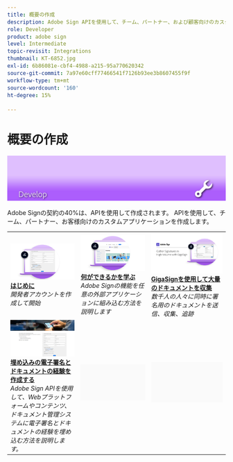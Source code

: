 ```yaml
---
title: 概要の作成
description: Adobe Sign APIを使用して、チーム、パートナー、および顧客向けのカスタムアプリケーションを作成する方法を説明します
role: Developer
product: adobe sign
level: Intermediate
topic-revisit: Integrations
thumbnail: KT-6852.jpg
exl-id: 6b86081e-cbf4-4988-a215-95a770620342
source-git-commit: 7a97e60cff77466541f7126b93ee3b8607455f9f
workflow-type: tm+mt
source-wordcount: '160'
ht-degree: 15%

---
```


# 概要の作成

![画像の作成に署名](../assets/Hero-Develop.png)

Adobe Signの契約の40%は、APIを使用して作成されます。 APIを使用して、チーム、パートナー、お客様向けのカスタムアプリケーションを作成します。

<table style="table-layout:fixed">
<tr>
  <td>
    <a href="https://www.adobe.io/apis/documentcloud/sign.html" target="_blank">
      <img alt="開始" src="../assets/Develop_Getting-Started.png" />
    </a>
    <div>
    <a href="https://www.adobe.io/apis/documentcloud/sign.html" target="_blank"><strong>はじめに</strong></a>
    </div>
    <em>開発者アカウントを作成して開始</em>
    <br>
  </td>
  <td>
    <a href="https://www.adobe.io/apis/documentcloud/sign/docs.html" target="_blank">
      <img alt="学習" src="../assets/Develop_Learn.png" />
    </a>
    <div>
    <a href="https://www.adobe.io/apis/documentcloud/sign/docs.html" target="_blank"><strong>何ができるかを学ぶ</strong></a>
    </div>
    <em>Adobe Signの機能を任意の外部アプリケーションに組み込む方法を説明します</em>
    <br>
  </td>  
  <td>
    <a href="gigasign.md">
      <img alt="GigaSignを使用して大量のドキュメントを収集" src="../assets/gigasign.jpg" />
    </a>
    <div>
    <a href="gigasign.md"><strong>GigaSignを使用して大量のドキュメントを収集</strong></a>
    </div>
    <em>数千人の人々に同時に署名用のドキュメントを送信、収集、追跡</em>
    <br>
  </td>
</tr>
<tr>
  <td>
    <a href="embeddedesignature.md">
      <img alt="埋め込みの電子署名とドキュメントの経験を作成する" src="assets/embeddedesignature/EmbedPart1_thumb.png" />
    </a>
    <div>
    <a href="embeddedesignature.md"><strong>埋め込みの電子署名とドキュメントの経験を作成する</strong></a>
    </div>
    <em>Adobe Sign APIを使用して、Webプラットフォームやコンテンツ、ドキュメント管理システムに電子署名とドキュメントの経験を埋め込む方法を説明します。</em>
    <br>
  </td>
  <td>
    <img alt="スペーサ" src="../assets/Grayspacer.png" />
    <div>
    <br>
  </td>
  <td>
    <img alt="スペーサ" src="../assets/Grayspacer.png" />
    <div>
    <br>
  </td>
</tr>
</table>
